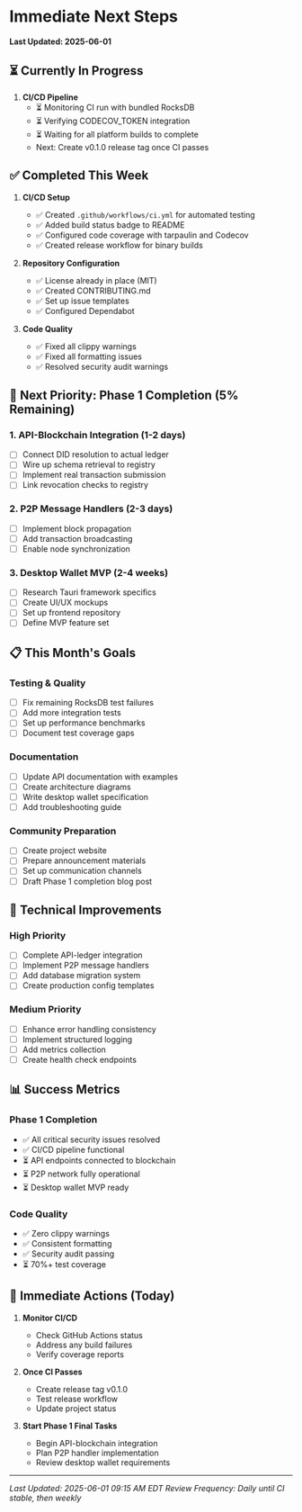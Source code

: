 # Immediate Next Steps

**Last Updated: 2025-06-01**

## ⏳ Currently In Progress
1. **CI/CD Pipeline**
   - ⏳ Monitoring CI run with bundled RocksDB
   - ⏳ Verifying CODECOV_TOKEN integration
   - ⏳ Waiting for all platform builds to complete
   - Next: Create v0.1.0 release tag once CI passes

## ✅ Completed This Week
1. **CI/CD Setup**
   - ✅ Created `.github/workflows/ci.yml` for automated testing
   - ✅ Added build status badge to README
   - ✅ Configured code coverage with tarpaulin and Codecov
   - ✅ Created release workflow for binary builds

2. **Repository Configuration**
   - ✅ License already in place (MIT)
   - ✅ Created CONTRIBUTING.md
   - ✅ Set up issue templates
   - ✅ Configured Dependabot

3. **Code Quality**
   - ✅ Fixed all clippy warnings
   - ✅ Fixed all formatting issues
   - ✅ Resolved security audit warnings

## 🚀 Next Priority: Phase 1 Completion (5% Remaining)

### 1. API-Blockchain Integration (1-2 days)
- [ ] Connect DID resolution to actual ledger
- [ ] Wire up schema retrieval to registry
- [ ] Implement real transaction submission
- [ ] Link revocation checks to registry

### 2. P2P Message Handlers (2-3 days)
- [ ] Implement block propagation
- [ ] Add transaction broadcasting
- [ ] Enable node synchronization

### 3. Desktop Wallet MVP (2-4 weeks)
- [ ] Research Tauri framework specifics
- [ ] Create UI/UX mockups
- [ ] Set up frontend repository
- [ ] Define MVP feature set

## 📋 This Month's Goals

### Testing & Quality
- [ ] Fix remaining RocksDB test failures
- [ ] Add more integration tests
- [ ] Set up performance benchmarks
- [ ] Document test coverage gaps

### Documentation
- [ ] Update API documentation with examples
- [ ] Create architecture diagrams
- [ ] Write desktop wallet specification
- [ ] Add troubleshooting guide

### Community Preparation
- [ ] Create project website
- [ ] Prepare announcement materials
- [ ] Set up communication channels
- [ ] Draft Phase 1 completion blog post

## 🔧 Technical Improvements

### High Priority
- [ ] Complete API-ledger integration
- [ ] Implement P2P message handlers
- [ ] Add database migration system
- [ ] Create production config templates

### Medium Priority
- [ ] Enhance error handling consistency
- [ ] Implement structured logging
- [ ] Add metrics collection
- [ ] Create health check endpoints

## 📊 Success Metrics

### Phase 1 Completion
- ✅ All critical security issues resolved
- ✅ CI/CD pipeline functional
- ⏳ API endpoints connected to blockchain
- ⏳ P2P network fully operational
- ⏳ Desktop wallet MVP ready

### Code Quality
- ✅ Zero clippy warnings
- ✅ Consistent formatting
- ✅ Security audit passing
- ⏳ 70%+ test coverage

## 🎯 Immediate Actions (Today)

1. **Monitor CI/CD**
   - Check GitHub Actions status
   - Address any build failures
   - Verify coverage reports

2. **Once CI Passes**
   - Create release tag v0.1.0
   - Test release workflow
   - Update project status

3. **Start Phase 1 Final Tasks**
   - Begin API-blockchain integration
   - Plan P2P handler implementation
   - Review desktop wallet requirements

---
*Last Updated: 2025-06-01 09:15 AM EDT*
*Review Frequency: Daily until CI stable, then weekly*
